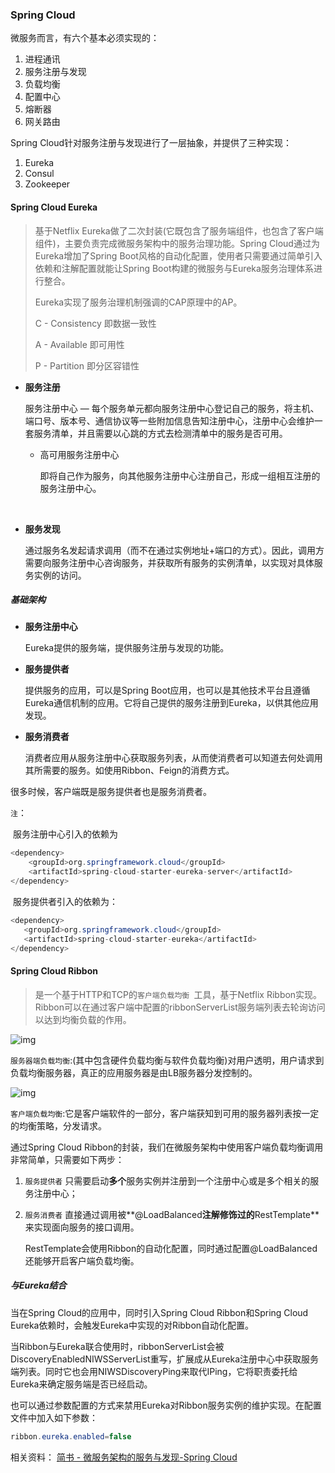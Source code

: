 ### Spring Cloud

微服务而言，有六个基本必须实现的：

1. 进程通讯
2. 服务注册与发现
3. 负载均衡
4. 配置中心
5. 熔断器
6. 网关路由


Spring Cloud针对服务注册与发现进行了一层抽象，并提供了三种实现：

1. Eureka 
2. Consul
3. Zookeeper


#### Spring Cloud Eureka

> 基于Netflix Eureka做了二次封装(它既包含了服务端组件，也包含了客户端组件)，主要负责完成微服务架构中的服务治理功能。Spring Cloud通过为Eureka增加了Spring Boot风格的自动化配置，使用者只需要通过简单引入依赖和注解配置就能让Spring Boot构建的微服务与Eureka服务治理体系进行整合。
>
> Eureka实现了服务治理机制强调的CAP原理中的AP。
>
> C - Consistency 即数据一致性
>
> A - Available 即可用性 
>
> P - Partition 即分区容错性

- **服务注册**

  服务注册中心 — 每个服务单元都向服务注册中心登记自己的服务，将主机、端口号、版本号、通信协议等一些附加信息告知注册中心，注册中心会维护一套服务清单，并且需要以心跳的方式去检测清单中的服务是否可用。

  - 高可用服务注册中心

    即将自己作为服务，向其他服务注册中心注册自己，形成一组相互注册的服务注册中心。

  ​

- **服务发现**

  通过服务名发起请求调用（而不在通过实例地址+端口的方式）。因此，调用方需要向服务注册中心咨询服务，并获取所有服务的实例清单，以实现对具体服务实例的访问。


##### 基础架构

- **服务注册中心** 

  Eureka提供的服务端，提供服务注册与发现的功能。

- **服务提供者**

  提供服务的应用，可以是Spring Boot应用，也可以是其他技术平台且遵循Eureka通信机制的应用。它将自己提供的服务注册到Eureka，以供其他应用发现。

- **服务消费者** 

  消费者应用从服务注册中心获取服务列表，从而使消费者可以知道去何处调用其所需要的服务。如使用Ribbon、Feign的消费方式。

 很多时候，客户端既是服务提供者也是服务消费者。


`注`：

​	服务注册中心引入的依赖为

```java
<dependency>
	<groupId>org.springframework.cloud</groupId>
	<artifactId>spring-cloud-starter-eureka-server</artifactId>
</dependency>
```

​	服务提供者引入的依赖为：

```java
<dependency>
   <groupId>org.springframework.cloud</groupId>
   <artifactId>spring-cloud-starter-eureka</artifactId>
</dependency>
```



#### Spring Cloud Ribbon

> 是一个基于HTTP和TCP的`客户端负载均衡 `工具，基于Netflix Ribbon实现。Ribbon可以在通过客户端中配置的ribbonServerList服务端列表去轮询访问以达到均衡负载的作用。

![img](https://sfault-image.b0.upaiyun.com/401/149/4011492799-57a185a3dfbaa)

`服务器端负载均衡`:(其中包含硬件负载均衡与软件负载均衡)对用户透明，用户请求到负载均衡服务器，真正的应用服务器是由LB服务器分发控制的。

![img](https://sfault-image.b0.upaiyun.com/375/822/3758222551-57a18562548ad_articlex)

`客户端负载均衡`:它是客户端软件的一部分，客户端获知到可用的服务器列表按一定的均衡策略，分发请求。



通过Spring Cloud Ribbon的封装，我们在微服务架构中使用客户端负载均衡调用非常简单，只需要如下两步：

1. `服务提供者` 只需要启动**多个**服务实例并注册到一个注册中心或是多个相关的服务注册中心；

2. `服务消费者` 直接通过调用被**@LoadBalanced**注解修饰过的**RestTemplate**来实现面向服务的接口调用。

   RestTemplate会使用Ribbon的自动化配置，同时通过配置@LoadBalanced还能够开启客户端负载均衡。

##### 与Eureka结合

当在Spring Cloud的应用中，同时引入Spring Cloud Ribbon和Spring Cloud Eureka依赖时，会触发Eureka中实现的对Ribbon自动化配置。

当Ribbon与Eureka联合使用时，ribbonServerList会被DiscoveryEnabledNIWSServerList重写，扩展成从Eureka注册中心中获取服务端列表。同时它也会用NIWSDiscoveryPing来取代IPing，它将职责委托给Eureka来确定服务端是否已经启动。

也可以通过参数配置的方式来禁用Eureka对Ribbon服务实例的维护实现。在配置文件中加入如下参数：



```java
ribbon.eureka.enabled=false
```





相关资料：
[简书 - 微服务架构的服务与发现-Spring Cloud](http://www.jianshu.com/p/5eac16e9804a)

